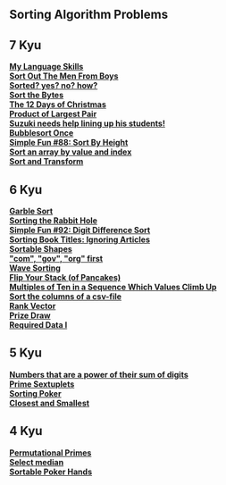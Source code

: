 ## Sorting Algorithm Problems 
## 7 Kyu
<a href="https://github.com/0DEStyle/Codewars-CSharp-2-8-Kyu/blob/main/7%20%26%208%20Kyu/530_My%20Language%20Skills.cs">**My Language Skills**</a><br>
<a href="https://github.com/0DEStyle/Codewars-CSharp-2-8-Kyu/blob/main/7%20%26%208%20Kyu/531_%20Sort%20Out%20The%20Men%20From%20Boys.cs">**Sort Out The Men From Boys**</a><br>
<a href="https://github.com/0DEStyle/Codewars-CSharp-2-8-Kyu/blob/main/7%20%26%208%20Kyu/532_Sorted%3F%20yes%3F%20no%3F%20how%3F.cs">**Sorted? yes? no? how?**</a><br>
<a href="https://github.com/0DEStyle/Codewars-CSharp-2-8-Kyu/blob/main/7%20%26%208%20Kyu/533_Sort%20the%20Bytes.cs">**Sort the Bytes**</a><br>
<a href="https://github.com/0DEStyle/Codewars-CSharp-2-8-Kyu/blob/main/7%20%26%208%20Kyu/534_The%2012%20Days%20of%20Christmas.cs">**The 12 Days of Christmas**</a><br>
<a href="https://github.com/0DEStyle/Codewars-CSharp-2-8-Kyu/blob/main/7%20%26%208%20Kyu/535_Product%20of%20Largest%20Pair.cs">**Product of Largest Pair**</a><br>
<a href="https://github.com/0DEStyle/Codewars-CSharp-2-8-Kyu/blob/main/7%20%26%208%20Kyu/537_Suzuki%20needs%20help%20lining%20up%20his%20students!.cs">**Suzuki needs help lining up his students!**</a><br>
<a href="https://github.com/0DEStyle/Codewars-CSharp-2-8-Kyu/blob/main/7%20%26%208%20Kyu/539_Bubblesort%20Once.cs">**Bubblesort Once**</a><br>
<a href="https://github.com/0DEStyle/Codewars-CSharp-2-8-Kyu/blob/main/7%20%26%208%20Kyu/540_Simple%20Fun%20%2388%3A%20Sort%20By%20Height.cs">**Simple Fun #88: Sort By Height**</a><br>
<a href="https://github.com/0DEStyle/Codewars-CSharp-2-8-Kyu/blob/main/7%20%26%208%20Kyu/541_Sort%20an%20array%20by%20value%20and%20index.cs">**Sort an array by value and index**</a><br>
<a href="https://github.com/0DEStyle/Codewars-CSharp-2-8-Kyu/blob/main/7%20%26%208%20Kyu/542_%20Sort%20and%20Transform.cs">**Sort and Transform**</a><br>


## 6 Kyu
<a href="https://github.com/0DEStyle/Codewars-CSharp-2-8-Kyu/blob/main/6%20Kyu/157_Garble%20Sort.cs">**Garble Sort**</a><br>
<a href="https://github.com/0DEStyle/Codewars-CSharp-2-8-Kyu/blob/main/6%20Kyu/158_Sorting%20the%20Rabbit%20Hole.cs">**Sorting the Rabbit Hole**</a><br>
<a href="https://github.com/0DEStyle/Codewars-CSharp-2-8-Kyu/blob/main/6%20Kyu/159_Simple%20Fun%20%2392%3A%20Digit%20Difference%20Sort.cs">**Simple Fun #92: Digit Difference Sort**</a><br>
<a href="https://github.com/0DEStyle/Codewars-CSharp-2-8-Kyu/blob/main/6%20Kyu/160_Sorting%20Book%20Titles%3A%20Ignoring%20Articles.cs">**Sorting Book Titles: Ignoring Articles**</a><br>
<a href="https://github.com/0DEStyle/Codewars-CSharp-2-8-Kyu/blob/main/6%20Kyu/161_Sortable%20Shapes.cs">**Sortable Shapes**</a><br>
<a href="https://github.com/0DEStyle/Codewars-CSharp-2-8-Kyu/blob/main/6%20Kyu/162_%22com%22%2C%20%22gov%22%2C%20%22org%22%20first.cs">**"com", "gov", "org" first**</a><br>
<a href="https://github.com/0DEStyle/Codewars-CSharp-2-8-Kyu/blob/main/6%20Kyu/163_%20Wave%20Sorting.cs">**Wave Sorting**</a><br>
<a href="https://github.com/0DEStyle/Codewars-CSharp-2-8-Kyu/blob/main/6%20Kyu/164_Flip%20Your%20Stack%20(of%20Pancakes).cs">**Flip Your Stack (of Pancakes)**</a><br>
<a href="https://github.com/0DEStyle/Codewars-CSharp-2-8-Kyu/blob/main/6%20Kyu/165_%20Multiples%20of%20Ten%20in%20a%20Sequence%20Which%20Values%20Climb%20Up.cs">**Multiples of Ten in a Sequence Which Values Climb Up**</a><br>
<a href="https://github.com/0DEStyle/Codewars-CSharp-2-8-Kyu/blob/main/6%20Kyu/166_%20Sort%20the%20columns%20of%20a%20csv-file.cs">**Sort the columns of a csv-file**</a><br>
<a href="https://github.com/0DEStyle/Codewars-CSharp-2-8-Kyu/blob/main/6%20Kyu/167_Rank%20Vector.cs">**Rank Vector**</a><br>
<a href="https://github.com/0DEStyle/Codewars-CSharp-2-8-Kyu/blob/main/6%20Kyu/168_Prize%20Draw.cs">**Prize Draw**</a><br>
<a href="https://github.com/0DEStyle/Codewars-CSharp-2-8-Kyu/blob/main/6%20Kyu/169_Required%20Data%20I.cs">**Required Data I**</a><br>

## 5 Kyu
<a href="https://github.com/0DEStyle/Codewars-CSharp-2-8-Kyu/blob/main/5%20Kyu/090_%20Numbers%20that%20are%20a%20power%20of%20their%20sum%20of%20digits.cs">**Numbers that are a power of their sum of digits**</a><br>
<a href="https://github.com/0DEStyle/Codewars-CSharp-2-8-Kyu/blob/main/5%20Kyu/091_Prime%20Sextuplets.cs">**Prime Sextuplets**</a><br>
<a href="https://github.com/0DEStyle/Codewars-CSharp-2-8-Kyu/blob/main/5%20Kyu/092_Sorting%20Poker.cs">**Sorting Poker**</a><br>
<a href="https://github.com/0DEStyle/Codewars-CSharp-2-8-Kyu/blob/main/5%20Kyu/093_Closest%20and%20Smallest.cs">**Closest and Smallest**</a><br>

## 4 Kyu
<a href="https://github.com/0DEStyle/Codewars-CSharp-2-8-Kyu/blob/main/4%20Kyu/049_Permutational%20Primes.cs">**Permutational Primes**</a><br>
<a href="https://github.com/0DEStyle/Codewars-CSharp-2-8-Kyu/blob/main/4%20Kyu/050_Select%20median.cs">**Select median**</a><br>
<a href="https://github.com/0DEStyle/Codewars-CSharp-2-8-Kyu/blob/main/4%20Kyu/051_Sortable%20Poker%20Hands.cs">**Sortable Poker Hands**</a><br>

<!-- Template
<a href="">****</a><br>
 -->
